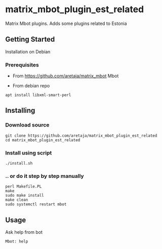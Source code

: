 # matrix_mbot_plugin_est_related
Matrix Mbot plugins. Adds some plugins related to Estonia

## Getting Started
Installation on Debian

### Prerequisites
* From https://github.com/aretaja/matrix_mbot
Mbot

* From debian repo
```
apt install libxml-smart-perl
```

## Installing

### Download source
```
git clone https://github.com/aretaja/matrix_mbot_plugin_est_related
cd matrix_mbot_plugin_est_related
```

### Install using script
```
./install.sh
```

### .. or do it step by step manually
```
perl Makefile.PL
make
sudo make install
make clean
sudo systemctl restart mbot
```

## Usage
Ask help from bot
```
Mbot: help
```
